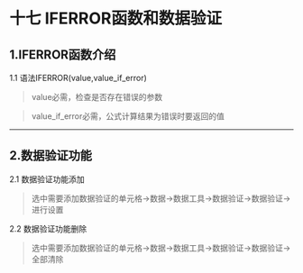 # 十七 IFERROR函数和数据验证
## 1.IFERROR函数介绍
1.1 语法IFERROR(value,value_if_error)
> value必需，检查是否存在错误的参数

> value_if_error必需，公式计算结果为错误时要返回的值

---

## 2.数据验证功能
2.1 数据验证功能添加
> 选中需要添加数据验证的单元格→数据→数据工具→数据验证→数据验证→进行设置

2.2 数据验证功能删除
> 选中需要添加数据验证的单元格→数据→数据工具→数据验证→数据验证→全部清除
